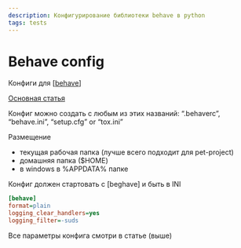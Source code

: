 ```yaml
---
description: Конфигурирование библиотеки behave в python
tags: tests
---
```

# Behave config

Конфиги для [[behave]]

[Основная статья](https://behave.readthedocs.io/en/stable/behave.html)

Конфиг можно создать с любым из этих названий: “.behaverc”, “behave.ini”, “setup.cfg” or “tox.ini”

Размещение

- текущая рабочая папка (лучше всего подходит для pet-project)
- домашняя папка ($HOME)
- в windows в %APPDATA% папке

Конфиг должен стартовать с \[beghave] и быть в INI

```ini
[behave]
format=plain
logging_clear_handlers=yes
logging_filter=-suds
```

Все параметры конфига смотри в статье (выше)

[//begin]: # "Autogenerated link references for markdown compatibility"
[behave]: behave "Behave"
[//end]: # "Autogenerated link references"